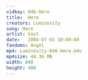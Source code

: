 ```yaml
---
vidkey: 046-Here
title:  Here
creators: Luminosity
song: Here
artist: Vast
date:   2004-07-01 10:00:00
fandoms: Angel
mp4: Luminosity-046-Here.m4v
mp4size: 44.36 MB
width: 848
height: 480
---
```



  